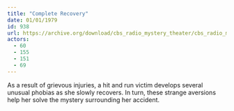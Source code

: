 ```yaml
---
title: "Complete Recovery"
date: 01/01/1979
id: 938
url: https://archive.org/download/cbs_radio_mystery_theater/cbs_radio_mystery_theater-0901-0950.zip/cbs_radio_mystery_theater-0901-0950%2Fcbsrmt_0938_complete_recovery.mp3
actors:
  - 60
  - 155
  - 151
  - 69
---
```

As a result of grievous injuries, a hit and run victim develops several unusual phobias as she slowly recovers. In turn, these strange aversions help her solve the mystery surrounding her accident.